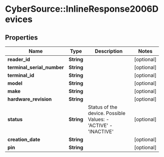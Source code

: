 # CyberSource::InlineResponse2006Devices

## Properties
Name | Type | Description | Notes
------------ | ------------- | ------------- | -------------
**reader_id** | **String** |  | [optional] 
**terminal_serial_number** | **String** |  | [optional] 
**terminal_id** | **String** |  | [optional] 
**model** | **String** |  | [optional] 
**make** | **String** |  | [optional] 
**hardware_revision** | **String** |  | [optional] 
**status** | **String** | Status of the device. Possible Values:   - &#39;ACTIVE&#39;   - &#39;INACTIVE&#39;  | [optional] 
**creation_date** | **String** |  | [optional] 
**pin** | **String** |  | [optional] 


